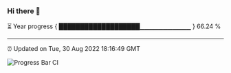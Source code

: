 ### Hi there 👋

⏳ Year progress { ███████████████████▁▁▁▁▁▁▁▁▁▁▁ } 66.24 %

---

⏰ Updated on Tue, 30 Aug 2022 18:16:49 GMT

![Progress Bar CI](https://github.com/liununu/liununu/workflows/Progress%20Bar%20CI/badge.svg)

